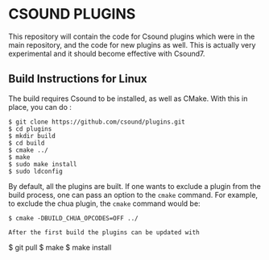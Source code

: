 CSOUND PLUGINS
===

This repository will contain the code for Csound plugins which were in the main repository, and the code for new plugins as well.
This is actually very experimental and it should become effective with Csound7.

Build Instructions for Linux
---

The build requires Csound to be installed, as well as CMake. With this
in place, you can do :

```
$ git clone https://github.com/csound/plugins.git
$ cd plugins
$ mkdir build
$ cd build
$ cmake ../
$ make
$ sudo make install
$ sudo ldconfig
```

By default, all the plugins are built. If one wants to exclude a plugin from the build process, one can pass an option to the `cmake` command. For example, to exclude the chua plugin, the `cmake` command would be:
```
$ cmake -DBUILD_CHUA_OPCODES=OFF ../

After the first build the plugins can be updated with

```
$ git pull
$ make
$ make install
```
